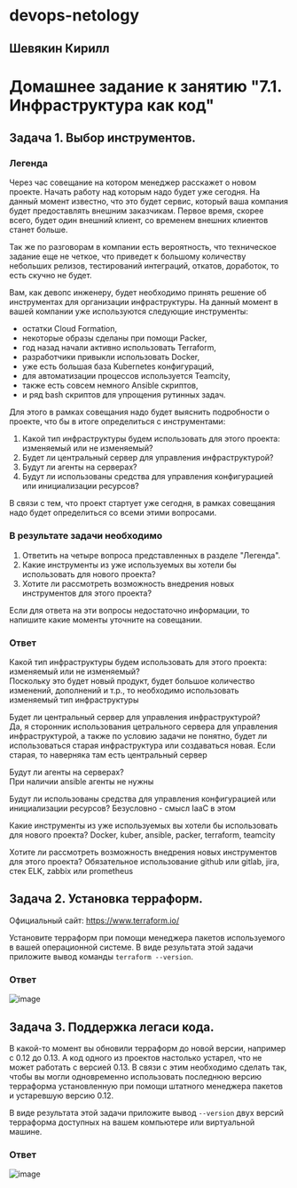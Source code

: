 # devops-netology  
## Шевякин Кирилл  

# Домашнее задание к занятию "7.1. Инфраструктура как код"

## Задача 1. Выбор инструментов. 
 
### Легенда
 
Через час совещание на котором менеджер расскажет о новом проекте. Начать работу над которым надо 
будет уже сегодня. 
На данный момент известно, что это будет сервис, который ваша компания будет предоставлять внешним заказчикам.
Первое время, скорее всего, будет один внешний клиент, со временем внешних клиентов станет больше.

Так же по разговорам в компании есть вероятность, что техническое задание еще не четкое, что приведет к большому
количеству небольших релизов, тестирований интеграций, откатов, доработок, то есть скучно не будет.  
   
Вам, как девопс инженеру, будет необходимо принять решение об инструментах для организации инфраструктуры.
На данный момент в вашей компании уже используются следующие инструменты: 
- остатки Сloud Formation, 
- некоторые образы сделаны при помощи Packer,
- год назад начали активно использовать Terraform, 
- разработчики привыкли использовать Docker, 
- уже есть большая база Kubernetes конфигураций, 
- для автоматизации процессов используется Teamcity, 
- также есть совсем немного Ansible скриптов, 
- и ряд bash скриптов для упрощения рутинных задач.  

Для этого в рамках совещания надо будет выяснить подробности о проекте, что бы в итоге определиться с инструментами:

1. Какой тип инфраструктуры будем использовать для этого проекта: изменяемый или не изменяемый?
1. Будет ли центральный сервер для управления инфраструктурой?
1. Будут ли агенты на серверах?
1. Будут ли использованы средства для управления конфигурацией или инициализации ресурсов? 
 
В связи с тем, что проект стартует уже сегодня, в рамках совещания надо будет определиться со всеми этими вопросами.

### В результате задачи необходимо

1. Ответить на четыре вопроса представленных в разделе "Легенда". 
1. Какие инструменты из уже используемых вы хотели бы использовать для нового проекта? 
1. Хотите ли рассмотреть возможность внедрения новых инструментов для этого проекта? 

Если для ответа на эти вопросы недостаточно информации, то напишите какие моменты уточните на совещании.

### Ответ

Какой тип инфраструктуры будем использовать для этого проекта: изменяемый или не изменяемый?  
Поскольку это будет новый продукт, будет большое количество изменений, дополнений и т.р., то необходимо использовать изменяемый тип инфраструктуры  

Будет ли центральный сервер для управления инфраструктурой?  
Да, я сторонник использования цетрального сервера для управления инфраструктурой, а также по условию задачи не понятно, будет ли использоваться старая инфраструктура или создаваться новая. Если старая, то наверняка там есть центральный сервер  

Будут ли агенты на серверах?  
При наличии ansible агенты не нужны  

Будут ли использованы средства для управления конфигурацией или инициализации ресурсов? 
Безусловно - смысл IaaC в этом  

Какие инструменты из уже используемых вы хотели бы использовать для нового проекта? 
Docker, kuber, ansible, packer, terraform, teamcity  

Хотите ли рассмотреть возможность внедрения новых инструментов для этого проекта? 
Обязательное использование github или gitlab, jira, стек ELK, zabbix или prometheus  

## Задача 2. Установка терраформ. 

Официальный сайт: https://www.terraform.io/

Установите терраформ при помощи менеджера пакетов используемого в вашей операционной системе.
В виде результата этой задачи приложите вывод команды `terraform --version`.

### Ответ

![image](https://user-images.githubusercontent.com/93198418/175907441-8c2b1441-6341-4246-ad28-1a54fbd22281.png)

## Задача 3. Поддержка легаси кода. 

В какой-то момент вы обновили терраформ до новой версии, например с 0.12 до 0.13. 
А код одного из проектов настолько устарел, что не может работать с версией 0.13. 
В связи с этим необходимо сделать так, чтобы вы могли одновременно использовать последнюю версию терраформа установленную при помощи
штатного менеджера пакетов и устаревшую версию 0.12. 

В виде результата этой задачи приложите вывод `--version` двух версий терраформа доступных на вашем компьютере 
или виртуальной машине.

### Ответ  

![image](https://user-images.githubusercontent.com/93198418/175918952-7784ca8a-d9de-4c54-a2d5-d7e8df773ec8.png)
